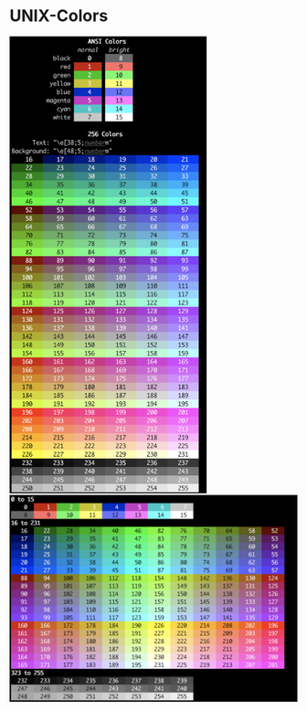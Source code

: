 # UNIX-Colors

<img src="https://github.com/motaylormo/UNIX-Colors/blob/master/chart.png" height="800px">

<img src="https://github.com/motaylormo/UNIX-Colors/blob/master/rainbow.png" width="600px">
